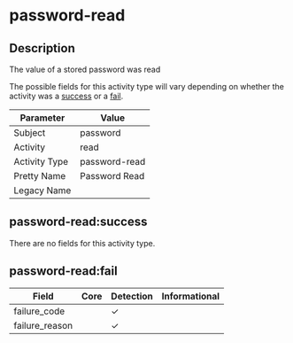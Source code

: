 password-read
=============

Description
-----------
The value of a stored password was read

The possible fields for this activity type will vary depending on whether the activity was a [success](#password-readsuccess) or a [fail](#password-readfail).

| Parameter     | Value         |
| ------------- | ------------- |
| Subject       | password      |
| Activity      | read          |
| Activity Type | password-read |
| Pretty Name   | Password Read |
| Legacy Name   |               |

password-read:success
---------------------

There are no fields for this activity type.


password-read:fail
------------------

| Field          | Core | Detection | Informational |
| -------------- | ---- | --------- | ------------- |
| failure_code   |      | &#10003;  |               |
| failure_reason |      | &#10003;  |               |